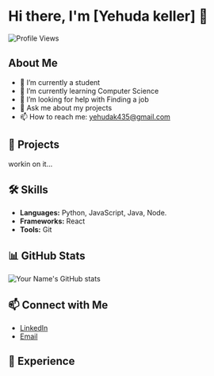 # Hi there, I'm [Yehuda keller] 👋

![Profile Views](https://komarev.com/ghpvc/?username=your-username&color=blue)

## About Me

- 🔭 I’m currently a student
- 🌱 I’m currently learning Computer Science
- 🤔 I’m looking for help with Finding a job
- 💬 Ask me about my projects
- 📫 How to reach me: yehudak435@gmail.com


## 🚀 Projects

workin on it...

## 🛠️ Skills

- **Languages:** Python, JavaScript, Java, Node.
- **Frameworks:** React
- **Tools:** Git

## 📊 GitHub Stats

![Your Name's GitHub stats](https://github-readme-stats.vercel.app/api?username=yehuda-keller&show_icons=true&theme=radical)

## 📫 Connect with Me

- [LinkedIn](https://www.linkedin.com/in/yehuda-keller-999711216/)
- [Email](mailto:yehudak435@gmail/com)

## 💼 Experience



